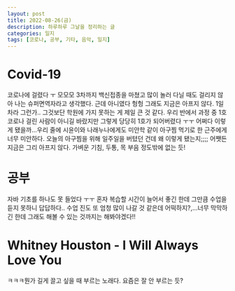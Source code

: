 ```yaml
---
layout: post
title: 2022-08-26(금)
description: 하루하루 그날을 정리하는 글
categories: 일지
tags: [코로나, 공부, 기타, 음악, 일지]
---
```

  
# Covid-19
코로나에 걸렸다 ㅜ 모모모 3차까지 백신접종을 마쳤고 많이 놀러 다닐 때도 걸리지 않아 나는 슈퍼면역자라고 생각했다. 근데 아니였다 헝헝 그래도 지금은 아프지 않다. 1일차라 그런가.. 그것보단 학원에 가지 못하는 게 제일 큰 것 같다. 우리 반에서 과정 중 1호 코로나 걸린 사람이 아니길 바랐지만 그렇게 당당히 1호가 되어버렸다 ㅜㅜ 어쩌다 이렇게 됐을까...우리 줄에 시윤이와 나래누나에게도 미안학 같이 아구찜 먹기로 한 근주에게 너무 미안하다. 오늘의 아구찜을 위해 일주일을 버텼던 건데 왜 이렇게 됐는지;;;; 어쨋든 지금은 그리 아프지 않다. 가벼운 기침, 두통, 목 부음 정도밖에 없는 듯!
  
# 공부
자바 기초를 하나도 못 들었다 ㅜㅜ 혼자 복습할 시간이 늘어서 좋긴 한데 그만큼 수업을 듣지 못하니 답답하다.. 수업 진도 또 엄청 많이 나갈 것 같은데 어떡하지?,...너무 막막하긴 한데 그래도 해볼 수 있는 것까지는 해봐야겠다!!

# Whitney Houston - I Will Always Love You
ㅋㅋㅋ뭔가 길게 끌고 싶을 때 부르는 노래다. 요즘은 잘 안 부르는 듯?



